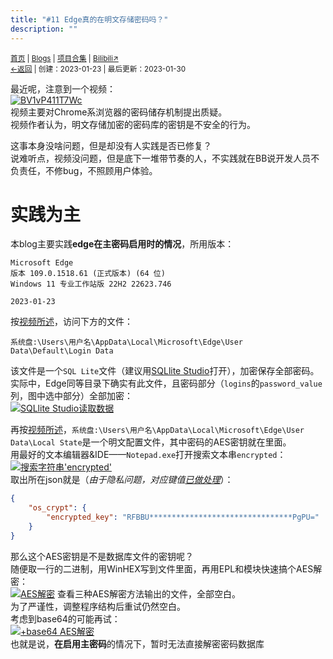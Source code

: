 ```yaml
---
title: "#11 Edge真的在明文存储密码吗？"
description: ""
---
```

<small><a href="/">首页</a> | <a href="/blogs">Blogs</a> | <a href="/Project">项目合集</a> | <a href="https://space.bilibili.com/1987247870">Bilibili↗</a><br><a href="../../">←返回</a> |
 创建：2023-01-23 | 最后更新：2023-01-30</small><br>

最近呢，注意到一个视频：<br>
[![](https://i0.hdslb.com/bfs/archive/b9f4db404737c6fc93dd01665cf0021db443ce36.jpg "BV1vP411T7Wc")](https://b23.tv/BV1vP411T7Wc)<br>
视频主要对Chrome系浏览器的密码储存机制提出质疑。<br>
视频作者认为，明文存储加密的密码库的密钥是不安全的行为。<br>

这事本身没啥问题，但是却没有人实践是否已修复？<br>
说难听点，视频没问题，但是底下一堆带节奏的人，不实践就在BB说开发人员不负责任，不修bug，不照顾用户体验。
# 实践为主
本blog主要实践**edge在主密码启用时的情况**，所用版本：<br>
```
Microsoft Edge
版本 109.0.1518.61 (正式版本) (64 位)
Windows 11 专业工作站版 22H2 22623.746

2023-01-23
```

按[视频所述](https://www.bilibili.com/video/BV1vP411T7Wc?t=143.5)，访问下方的文件：
```
系统盘:\Users\用户名\AppData\Local\Microsoft\Edge\User Data\Default\Login Data
```
该文件是一个`SQL Lite`文件（建议用[SQLlite Studio](https://github.com/pawelsalawa/sqlitestudio/releases/)打开），加密保存全部密码。<br>
实际中，Edge同等目录下确实有此文件，且密码部分（`logins`的`password_value`列，图中选中部分）全部加密：<br>
[![](https://s1.ax1x.com/2023/01/23/pSYm9p9.md.png "SQLlite Studio读取数据")](https://s1.ax1x.com/2023/01/23/pSYm9p9.png)

再按[视频所述](https://www.bilibili.com/video/BV1vP411T7Wc?t=166.6)，`系统盘:\Users\用户名\AppData\Local\Microsoft\Edge\User Data\Local State`是一个明文配置文件，其中密码的AES密钥就在里面。<br>
用最好的文本编辑器&IDE——`Notepad.exe`打开搜索文本串`encrypted`：<br>
[![](https://s1.ax1x.com/2023/01/23/pSYmzHf.md.png "搜索字符串'encrypted'")](https://s1.ax1x.com/2023/01/23/pSYmzHf.png)<br>
取出所在json就是（*由于隐私问题，对应键值*[*已做处理*](https://kdxiaoyi.top/api/alert.htm?text="encrypted_key"的对应键值被屏蔽)）：
```json
{
    "os_crypt": {
        "encrypted_key": "RFBBU********************************PgPU="
    }
}
```
那么这个AES密钥是不是数据库文件的密钥呢？<br>
随便取一行的二进制，用WinHEX写到文件里面，再用EPL和模块快速搞个AES解密：<br>
[![](https://s1.ax1x.com/2023/01/23/pSYuHld.md.png "AES解密")](https://s1.ax1x.com/2023/01/23/pSYuHld.png)
查看三种AES解密方法输出的文件，全部空白。<br>
为了严谨性，调整程序结构后重试仍然空白。<br>
考虑到base64的可能再试：<br>
[![](https://s1.ax1x.com/2023/01/23/pSYKTEV.md.png "+base64 AES解密")](https://s1.ax1x.com/2023/01/23/pSYKTEV.png)<br>
也就是说，**在启用主密码**的情况下，暂时无法直接解密密码数据库